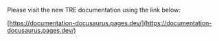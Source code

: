 Please visit the new TRE documentation using the link below:

[https://documentation-docusaurus.pages.dev/](https://documentation-docusaurus.pages.dev/)

<!-- This is the documentation site for the Genes and Health project.

The Genes and Health project is a huge long-term study of 100,000 people of Bangladeshi and Pakistani heritage in the UK. We investigate genetic factors that influence health and disease in these population. To do this, we link genes with health records to study disease and treatments. 

This site is intended to provide information and guidance for researchers using Genes and Health. If you are a member of the public who wants to learn more about the project, please visit our main website at [www.genesandhealth.org](https://www.genesandhealth.org).

## Navigation

This documentation is divided into the following sections:

1. Introduction - Information about the Genes and Health project and the data available in the TRE.

2. Getting Started - Information on how to access the data and get started with your research.

3. How to Guides - Guides on how to perform common tasks with the data with the TRE. 

4. Explainers - Detailed explanations of commonly asked questions about the data and the project. 

5. Reference - Technical documentation on the data and the TRE.
 -->
